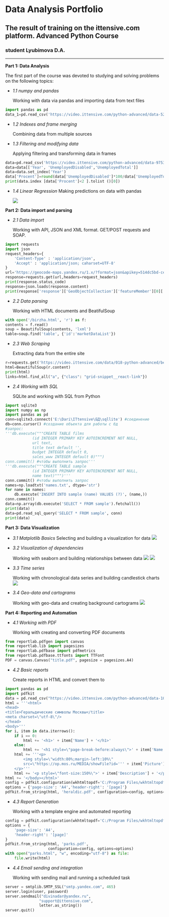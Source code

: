 # Data Analysis Portfolio
## The result of training on the ittensive.com platform. Advanced Python Course
### student Lyubimova D.A.
___
**Part 1: Data Analysis**

The first part of the course was devoted to studying and solving problems on the following topics:

+ *1.1 numpy and pandas*

     Working with data via pandas and importing data from text files
     

``` python
import pandas as pd 
data_1=pd.read_csv('https://video.ittensive.com/python-advanced/data-5283-2019-10-04.utf.csv', delimiter=';') 
```
+ *1.2 Indexes and frame merging*

     Combining data from multiple sources

+ *1.3 Filtering and modifying data*

     Applying filtering and transforming data in frames

``` python
data=pd.read_csv('https://video.ittensive.com/python-advanced/data-9753-2019-07-25.utf.csv', delimiter=';')
data=data[['Year', 'UnemployedDisabled','UnemployedTotal']]
data=data.set_index('Year')
data['Procent']=round(data['UnemployedDisabled']*100/data['UnemployedTotal'], 1)
print(data.index [data['Procent']<2 ].tolist ()[0])
```

+ *1.4 Linear Regression*
     Making predictions on data with pandas
     
     ![](repo/p.1/linregress.png)



**Part 2: Data import and parsing**

- *2.1 Data import*

     Working with API, JSON and XML format. GET/POST requests and SOAP.

```python
import requests
import json
request_headers={
    'Content-Type' : 'application/json',
    'Accept' : 'application/json; caharset=UTF-8'
}
url='https://geocode-maps.yandex.ru/1.x/?format=json&apikey=514dc5bd-ce7e-4dbe-a7cc-0eea96f46fc3&geocode=Самара'
response=requests.get(url,headers=request_headers)
print(response.status_code)
response=json.loads(response.content)
print(response['response']['GeoObjectCollection']['featureMember'][0]['GeoObject']['Point']['pos'].split(" ")[0])
```
- *2.2 Data parsing*
  
   Working with HTML documents and BeatifulSoup

``` python
with open('/birzha.html', 'r') as f:
contents = f.read()
soup = BeautifulSoup(contents, 'lxml')
table=soup.find('table', {'id':'marketDataList'})
```
  
- *2.3 Web Scraping*

     Extracting data from the entire site
```python
r=requests.get('https://video.ittensive.com/data/018-python-advanced/beru.ru/', headers=headers)
html=BeautifulSoup(r.content)
print(html)
links=html.find_all("a", {"class": "grid-snippet__react-link"})
```

- *2.4 Working with SQL*

     SQLite and working with SQL from Python

```python
import sqlite3
import numpy as np
import pandas as pd
conn=sqlite3.connect('E:\Dari\ITtensive\БД\sqllite') #соединение
db=conn.cursor() #создание объекта для работы с бд
#запрос:
'''db.execute("""CREATE TABLE films
            (id INTEGER PRIMARY KEY AUTOINCREMENT NOT NULL,
            url text,
            title text default '',
            budget INTEGER default 0,
            sales_www INTEGER default 0)""")
conn.commit() #чтобы выполнить запрос'''
'''db.execute("""CREATE TABLE sample
            (id INTEGER PRIMARY KEY AUTOINCREMENT NOT NULL,
            name text)""")'''
conn.commit() #чтобы выполнить запрос
names=np.loadtxt('names.txt', dtype='str')
for name in names:
    db.execute('INSERT INTO sample (name) VALUES (?)', (name,))
conn.commit()
data=np.array(db.execute('SELECT * FROM sample').fetchall())
print(data)
data=pd.read_sql_query('SELECT * FROM sample', conn)
print(data)
```

**Part 3: Data Visualization**

- *3.1 Matplotlib Basics*
   Selecting and building a visualization for data
   ![](repo/p.3/3.1.png)
  
- *3.2 Visualization of dependencies*

     Working with seaborn and building relationships between data
  ![](repo/p.3/3.2.png)
  ![](repo/p.3/3.22.png)
- *3.3 Time series*

     Working with chronological data series and building candlestick charts
    ![](repo/p.3/3.3.png)
- *3.4 Geo-data and cartograms*

     Working with geo-data and creating background cartograms
    ![](repo/p.3/3.4.png)

**Part 4: Reporting and Automation**
- *4.1 Working with PDF*

     Working with creating and converting PDF documents

```python
from reportlab.pdfgen import canvas
from reportlab.lib import pagesizes
from reportlab.pdfbase import pdfmetrics
from reportlab.pdfbase.ttfonts import TTFont
PDF = canvas.Canvas("title.pdf", pagesize = pagesizes.A4)
```

- *4.2 Basic reports*

     Create reports in HTML and convert them to 
```python
import pandas as pd
import pdfkit
data = pd.read_csv("https://video.ittensive.com/python-advanced/data-102743-2019-11-13.utf.csv", delimiter=";")
html = '''<html>
<head>
<title>Геральдические символы Москвы</title>
<meta charset=\"utf-8\"/>
</head>
<body>'''
for i, item in data.iterrows():
    if i == 0:
        html += '<h1>' + item['Name'] + '</h1>'
    else:
        html += '<h1 style=\"page-break-before:always\">' + item['Name'] + '</h1>'
    html += '''<p>
        <img style=\"width:80%;margin-left:10%\"
        src=\"https://op.mos.ru/MEDIA/showFile?id=''' + item['Picture'] + '''\">
    </p>'''
    html += '<p style=\"font-size:150%\">' + item['Description'] + '</p>'
html += '</body></html>'
config = pdfkit.configuration(wkhtmltopdf='C:/Program Files/wkhtmltopdf/bin/wkhtmltopdf.exe')
options = {'page-size': 'A4','header-right': '[page]'}
pdfkit.from_string(html, 'heraldic.pdf', configuration=config, options=options
```

- *4.3 Report Generation*

     Working with a template engine and automated reporting
``` python
config = pdfkit.configuration(wkhtmltopdf='C:/Program Files/wkhtmltopdf/bin/wkhtmltopdf.exe')
options = {
    'page-size': 'A4',
    'header-right': '[page]'
}
pdfkit.from_string(html, 'parks.pdf',
                   configuration=config, options=options)
with open("parks.html", "w", encoding="utf-8") as file:
    file.write(html)
```

- *4.4 Email sending and integration*

     Working with sending mail and running a scheduled task
```python
server = smtplib.SMTP_SSL("smtp.yandex.com", 465)
server.login(user, password)
server.sendmail("divinadar@yandex.ru",
               "support@ittensive.com",
               letter.as_string())
server.quit()
```
